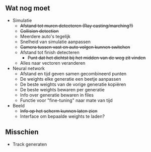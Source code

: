 ## Wat nog moet
- Simulatie
  - ~~Afstand tot muren detecteren (Ray casting/marching?)~~
  - ~~Collision detection~~
  - Meerdere auto's tegelijk
  - Snelheid van simulatie aanpassen
  - ~~Camera tussen vast en auto volgen kunnen switchen~~
  - Afstand tot finish detecteren
    - ~~Punt dat het dichtst bij het midden van de weg zit vinden~~
  - Alles naar vectoren veranderen
- Neural network
  - Afstand en tijd geven samen gecombineerd punten
  - De weights elke generatie een beetje aanpassen
  - De beste weights van de vorige generatie kopiëren
  - De beste weights bewaren per generatie
  - Info over generatie bewaren in files
  - Functie voor "fine-tuning" naar mate van tijd
- Beeld
  - ~~Info op het scherm kunnen laten zien~~
  - Interface om bepaalde weights te laden? 


## Misschien
- Track generaten